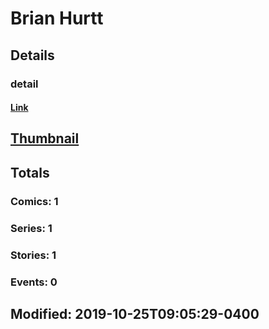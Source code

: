 # Brian  Hurtt 
## Details
### detail
#### [Link](http://marvel.com/comics/creators/13927/brian_hurtt?utm_campaign=apiRef&utm_source=225578a89fc76f3d20fbffda5d17a88d)
## [Thumbnail](http://i.annihil.us/u/prod/marvel/i/mg/b/40/image_not_available.jpg)
## Totals
### Comics: 1
### Series: 1
### Stories: 1
### Events: 0
## Modified: 2019-10-25T09:05:29-0400